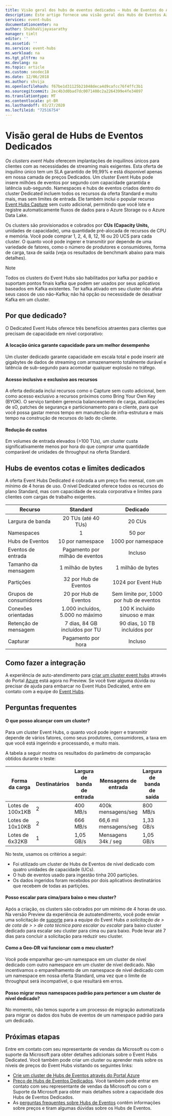 ```yaml
---
title: Visão geral dos hubs de eventos dedicados – Hubs de Eventos do Azure | Microsoft Docs
description: Este artigo fornece uma visão geral dos Hubs de Eventos Azure dedicados, que oferece implantações de um único inquilino de hubs de eventos.
services: event-hubs
documentationcenter: na
author: ShubhaVijayasarathy
manager: timlt
editor: ''
ms.assetid: ''
ms.service: event-hubs
ms.workload: na
ms.tgt_pltfrm: na
ms.devlang: na
ms.topic: article
ms.custom: seodec18
ms.date: 12/06/2018
ms.author: shvija
ms.openlocfilehash: f67be1d31125b21048deca4d9cafcc76f4ffc3b1
ms.sourcegitcommit: 2ec4b3d0bad7dc0071400c2a2264399e4fe34897
ms.translationtype: MT
ms.contentlocale: pt-BR
ms.lasthandoff: 03/27/2020
ms.locfileid: "72516754"
---
```

# <a name="overview-of-event-hubs-dedicated"></a>Visão geral de Hubs de Eventos Dedicados

*Os clusters event Hubs* oferecem implantações de inquilinos únicos para clientes com as necessidades de streaming mais exigentes. Esta oferta de inquilino único tem um SLA garantido de 99,99% e está disponível apenas em nossa camada de preços Dedicados. Um cluster Event Hubs pode insere milhões de eventos por segundo com capacidade garantida e latência sub-segundo. Namespaces e hubs de eventos criados dentro do cluster Dedicated incluem todos os recursos da oferta Standard e muito mais, mas sem limites de entrada. Ele também inclui o popular recurso [Event Hubs Capture](event-hubs-capture-overview.md) sem custo adicional, permitindo que você lote e registre automaticamente fluxos de dados para o Azure Storage ou o Azure Data Lake. 

Os clusters são provisionados e cobrados por **CUs (Capacity Units,** unidades de capacidade), uma quantidade pré-alocada de recursos de CPU e memória. Você pode comprar 1, 2, 4, 8, 12, 16 ou 20 UCS para cada cluster. O quanto você pode ingerer e transmitir por depende de uma variedade de fatores, como o número de produtores e consumidores, forma de carga, taxa de saída (veja os resultados de benchmark abaixo para mais detalhes). 

> [!NOTE]
> Todos os clusters do Event Hubs são habilitados por kafka por padrão e suportam pontos finais kafka que podem ser usados por seus aplicativos baseados em Kafka existentes. Ter kafka ativado em seu cluster não afeta seus casos de uso não-Kafka; não há opção ou necessidade de desativar Kafka em um cluster.

## <a name="why-dedicated"></a>Por que dedicado?

O Dedicated Event Hubs oferece três benefícios atraentes para clientes que precisam de capacidade em nível corporativo:

#### <a name="single-tenancy-guarantees-capacity-for-better-performance"></a>A locação única garante capacidade para um melhor desempenho

Um cluster dedicado garante capacidade em escala total e pode inserir até gigabytes de dados de streaming com armazenamento totalmente durável e latência de sub-segundo para acomodar qualquer explosão no tráfego. 

#### <a name="inclusive-and-exclusive-access-to-features"></a>Acesso inclusivo e exclusivo aos recursos 
A oferta dedicada inclui recursos como o Capture sem custo adicional, bem como acesso exclusivo a recursos próximos como Bring Your Own Key (BYOK). O serviço também gerencia balanceamento de carga, atualizações de sO, patches de segurança e particionamento para o cliente, para que você possa gastar menos tempo em manutenção de infra-estrutura e mais tempo na construção de recursos do lado do cliente.  

#### <a name="cost-savings"></a>Redução de custos
Em volumes de entrada elevados (>100 TUs), um cluster custa significativamente menos por hora do que comprar uma quantidade comparável de unidades de throughput na oferta Standard.


## <a name="event-hubs-dedicated-quotas-and-limits"></a>Hubs de eventos cotas e limites dedicados

A oferta Event Hubs Dedicated é cobrada a um preço fixo mensal, com um mínimo de 4 horas de uso. O nível Dedicated oferece todos os recursos do plano Standard, mas com capacidade de escala corporativa e limites para clientes com cargas de trabalho exigentes. 

| Recurso | Standard | Dedicado |
| --- |:---:|:---:|
| Largura de banda | 20 TUs (até 40 TUs) | 20 CUs |
| Namespaces |  1 | 50 por |
| Hubs de Eventos |  10 por namespace | 1000 por namespace |
| Eventos de entrada | Pagamento por milhão de eventos | Incluso |
| Tamanho da mensagem | 1 milhão de bytes | 1 milhão de bytes |
| Partições | 32 por Hub de Eventos | 1024 por Event Hub |
| Grupos de consumidores | 20 por Hub de Eventos | Sem limite por, 1000 por hub de eventos |
| Conexões orientadas | 1.000 incluídos, 5.000 no máximo | 100 K incluído sinuoso e max |
| Retenção de mensagem | 7 dias, 84 GB incluídos por TU | 90 dias, 10 TB incluídos por |
| Capturar | Pagamento por hora | Incluso |

## <a name="how-to-onboard"></a>Como fazer a integração

A experiência de auto-atendimento para [criar um cluster event hubs](event-hubs-dedicated-cluster-create-portal.md) através do Portal [Azure](https://aka.ms/eventhubsclusterquickstart) está agora no Preview. Se você tiver alguma dúvida ou precisar de ajuda para embarcar no Event Hubs Dedicated, entre em contato com a equipe do [Event Hubs](mailto:askeventhubs@microsoft.com).

## <a name="faqs"></a>Perguntas frequentes

#### <a name="what-can-i-achieve-with-a-cluster"></a>O que posso alcançar com um cluster?

Para um cluster Event Hubs, o quanto você pode ingerr e transmitir depende de vários fatores, como seus produtores, consumidores, a taxa em que você está ingerindo e processando, e muito mais. 

A tabela a seguir mostra os resultados do parâmetro de comparação obtidos durante o teste:

| Forma da carga | Destinatários | Largura de banda de entrada| Mensagens de entrada | Largura de banda de saída | Mensagens de saída | Total de TUs | TUs por CU |
| ------------- | --------- | ---------------- | ------------------ | ----------------- | ------------------- | --------- | ---------- |
| Lotes de 100x1KB | 2 | 400 MB/s | 400k mensagens/seg | 800 MB/s | 800k mensagens/seg | 400 TUs | 100 TUs | 
| Lotes de 10x10KB | 2 | 666 MB/s | 66,6 mil mensagens/seg | 1,33 GB/s | 133k mensagens/seg | 666 TUs | 166 TUs |
| Lotes de 6x32KB | 1 | 1,05 GB/s | Mensagens 34k / seg | 1,05 GB/s | Mensagens 34k/seg | 1000 TUs | 250 TUs |

No teste, usamos os critérios a seguir:

- Foi utilizado um cluster de Hubs de Eventos de nível dedicado com quatro unidades de capacidade (UCs). 
- O hub de eventos usado para ingestão tinha 200 partições. 
- Os dados ingeridos foram recebidos por dois aplicativos destinatários que recebem de todas as partições.

#### <a name="can-i-scale-updown-my-cluster"></a>Posso escalar para cima/para baixo o meu cluster?

Após a criação, os clusters são cobrados por um mínimo de 4 horas de uso. Na versão Preview da experiência de autoatendimento, você pode enviar uma solicitação de [suporte](https://ms.portal.azure.com/#create/Microsoft.Support) para a equipe do Event Hubs *a solicitação de > de cota de > > de cota técnica para escalar ou escalar* para baixo cluster dedicado para escalar seu cluster para cima ou para baixo. Pode levar até 7 dias para concluir a solicitação para reduzir seu cluster. 

#### <a name="how-will-geo-dr-work-with-my-cluster"></a>Como a Geo-DR vai funcionar com o meu cluster?

Você pode emparelhar geo-um namespace em um cluster de nível dedicado com outro namespace em um cluster de nível dedicado. Não incentivamos o emparelhamento de um namespace de nível dedicado com um namespace em nossa oferta Standard, uma vez que o limite de throughput será incompatível, o que resultará em erros. 

#### <a name="can-i-migrate-my-standard-namespaces-to-belong-to-a-dedicated-tier-cluster"></a>Posso migrar meus namespaces padrão para pertencer a um cluster de nível dedicado?
No momento, não temos suporte a um processo de migração automatizada para migrar os dados dos hubs de eventos de um namespace padrão para um dedicado. 

## <a name="next-steps"></a>Próximas etapas

Entre em contato com seu representante de vendas da Microsoft ou com o suporte da Microsoft para obter detalhes adicionais sobre o Event Hubs Dedicated. Você também pode criar um cluster ou aprender mais sobre os níveis de preços do Event Hubs visitando os seguintes links:

- [Crie um cluster de Hubs de Eventos através do Portal Azure](https://aka.ms/eventhubsclusterquickstart) 
- [Preço de Hubs de Eventos Dedicados](https://azure.microsoft.com/pricing/details/event-hubs/). Você também pode entrar em contato com seu representante de vendas da Microsoft ou com o Suporte da Microsoft para obter mais detalhes sobre a capacidade dos Hubs de Eventos Dedicados.
- As [perguntas frequentes sobre Hubs de Eventos](event-hubs-faq.md) contêm informações sobre preços e tiram algumas dúvidas sobre os Hubs de Eventos.
